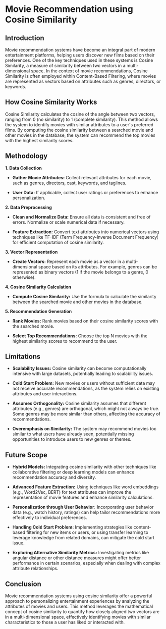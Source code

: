 
# Movie Recommendation using Cosine Similarity




## Introduction
Movie recommendation systems have become an integral part of modern entertainment platforms, helping users discover new films based on their preferences. One of the key techniques used in these systems is Cosine Similarity, a measure of similarity between two vectors in a multi-dimensional space. In the context of movie recommendations, Cosine Similarity is often employed within Content-Based Filtering, where movies are represented as vectors based on attributes such as genres, directors, or keywords.
## How Cosine Similarity Works

Cosine Similarity calculates the cosine of the angle between two vectors, ranging from 0 (no similarity) to 1 (complete similarity). This method allows the system to identify movies with similar attributes to a user's preferred films. By computing the cosine similarity between a searched movie and other movies in the database, the system can recommend the top movies with the highest similarity scores.



## Methodology


**1. Data Collection**

 
* **Gather Movie Attributes:** Collect relevant attributes for each movie, such as genres, directors, cast, keywords, and taglines.

* **User Data:** If applicable, collect user ratings or preferences to enhance personalization.

**2. Data Preprocessing**

* **Clean and Normalize Data:** Ensure all data is consistent and free of errors. Normalize or scale numerical data if necessary.

* **Feature Extraction:** Convert text attributes into numerical vectors using techniques like TF-IDF (Term Frequency-Inverse Document Frequency) for efficient computation of cosine similarity.

**3. Vector Representation**
* **Create Vectors:** Represent each movie as a vector in a multi-dimensional space based on its attributes. For example, genres can be represented as binary vectors (1 if the movie belongs to a genre, 0 otherwise).

**4. Cosine Similarity Calculation**
* **Compute Cosine Similarity:** Use the formula to calculate the similarity between the searched movie and other movies in the database.

**5. Recommendation Generation**
* **Rank Movies:** Rank movies based on their cosine similarity scores with the searched movie.

* **Select Top Recommendations:** Choose the top N movies with the highest similarity scores to recommend to the user.
## Limitations 

* **Scalability Issues:** Cosine similarity can become computationally intensive with large datasets, potentially leading to scalability issues.

* **Cold Start Problem:** New movies or users without sufficient data may not receive accurate recommendations, as the system relies on existing attributes and user interactions.

* **Assumes Orthogonality:** Cosine similarity assumes that different attributes (e.g., genres) are orthogonal, which might not always be true. Some genres may be more similar than others, affecting the accuracy of recommendations.

* **Overemphasis on Similarity:** The system may recommend movies too similar to what users have already seen, potentially missing opportunities to introduce users to new genres or themes.
## Future Scope

* **Hybrid Models:** Integrating cosine similarity with other techniques like collaborative filtering or deep learning models can enhance recommendation accuracy and diversity.

* **Advanced Feature Extraction:** Using techniques like word embeddings (e.g., Word2Vec, BERT) for text attributes can improve the representation of movie features and enhance similarity calculations.

* **Personalization through User Behavior:** Incorporating user behavior data (e.g., watch history, ratings) can help tailor recommendations more effectively to individual preferences.

* **Handling Cold Start Problem:** Implementing strategies like content-based filtering for new items or users, or using transfer learning to leverage knowledge from related domains, can mitigate the cold start issue.

* **Exploring Alternative Similarity Metrics:** Investigating metrics like angular distance or other distance measures might offer better performance in certain scenarios, especially when dealing with complex attribute relationships.
## Conclusion

Movie recommendation systems using cosine similarity offer a powerful approach to personalizing entertainment experiences by analyzing the attributes of movies and users. This method leverages the mathematical concept of cosine similarity to quantify how closely aligned two vectors are in a multi-dimensional space, effectively identifying movies with similar characteristics to those a user has liked or interacted with.
